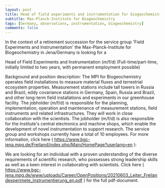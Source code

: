 ```yaml
---
layout: post
title: Head of field experiments and instrumentation for biogeochemistry (Jena, Germany)
subtitle: Max-Planck-Institute for Biogeochemistry
tags: [Germany, observations, instrumentation, biogeochemistry]
comments: false
---
```


In the context of a retirement succession for the service group 'Field Experiments and Instrumentation' the Max-Planck-Institute for Biogeochemistry in Jena/Germany is looking for a

Head of Field Experiments and Instrumentation (m/f/d)
(Full-time/part-time, initially limited to two years, with permanent employment possible)

Background and position description: The MPI for Biogeochemistry operates field installations to measure material fluxes and terrestrial ecosystem properties. Measurement stations include tall towers in Russia and Brazil, eddy covariance stations in Germany, Spain, Russia and Brazil, and other long-term field installations and experiments in our greenhouse facility. The jobholder (m/f/d) is responsible for the planning, implementation, operation and maintenance of measurement stations, field instruments and related infrastructures. They will work in close collaboration with the scientists. The jobholder (m/f/d) is also responsible for the Institute's central electronics and machine shops, which enable the development of novel instrumentation to support research. The service group and workshops currently have a total of 10 employees. For more information, click here 
( https://www.bgc-jena.mpg.de/Freiland/index.php/Main/HomePage?userlang=en ):

We are looking for an individual with a proven understanding of the diverse requirements of scientific research, who possesses strong leadership skills as well as a keen interest in collaborating with scientists. Click here ( https://www.bgc-jena.mpg.de/www/uploads/Career/OpenPositions/20210603_Leiter_Freilandexperimete_Instrumentierung_en.pdf ) for the full pdf-document.

